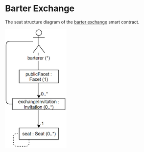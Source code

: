 # Barter Exchange
The seat structure diagram of the [barter exchange](https://docs.agoric.com/guides/zoe/contracts/barter-exchange.html) smart contract.

<img src="https://raw.githubusercontent.com/IlyasMercan/AgoricPatterns/main/docs/seatStructureDiagrams/images/barterExchange.PNG" width="200">